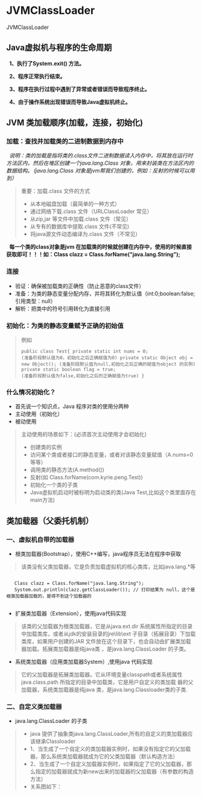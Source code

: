 # JVMClassLoader
JVMClassLoader

## Java虚拟机与程序的生命周期
   **1、执行了System.exit() 方法。**

   **2、程序正常执行结束。**

   **3、程序在执行过程中遇到了异常或者错误而导致程序终止。**

   **4、由于操作系统出现错误而导致Java虚拟机终止。**

## JVM 类加载顺序(加载，连接，初始化)
 ### 加载：查找并加载类的二进制数据到内存中
   *说明：类的加载是指将类的.class文件二进制数据读入内存中，将其放在运行时方法区内，然后在堆区创建一个java.lang.Class 对象，用来封装类在方法区内的数据结构。（java.lang.Class 对象是jvm帮我们创建的，例如：反射的时候可以用到）*
   > 重要：加载.class 文件的方式
   > * 从本地磁盘加载（最简单的一种方式）
   > * 通过网络下载.class 文件（URLClassLoader 常见）
   > * 从zip,jar 等文件中加载.class 文件（常见）
   > * 从专有的数据库中提取.class 文件(不常见)
   > * 将java源文件动态编译为.class 文件（不常见）
     
   **每一个类的class对象是jvm 在加载类的时候就创建在内存中，使用的时候直接获取即可！！！如：Class clazz = Class.forName("java.lang.String");**
  ### 连接
   * 验证：确保被加载类的正确性（防止恶意的class文件）
   * 准备：为类的静态变量分配内存，并将其转化为默认值（int:0;boolean:false;引用类型：null）
   * 解析：把类中的符号引用转化为直接引用
   
  ### 初始化：为类的静态变量赋予正确的初始值
   > 例如
   <pre><code>public class Test{
       private static int nums = 0;  (准备阶段默认值为0，初始化之后正确赋值为0)
       private static Object obj = new Object(); (准备阶段默认值为null,初始化之后正确的赋值为object 的实例)
       private static boolean flag = true; (准备阶段默认值为false,初始化之后的正确赋值为true)
    }
   </code></pre>
  ### 什么情况初始化？
   * 首先说一个知识点，Java 程序对类的使用分两种
   * 主动使用（初始化）
   * 被动使用
   > 主动使用的场景如下：(必须首次主动使用才会初始化)
   > * 创建类的实例
   > * 访问某个类或者接口的静态变量，或者对该静态变量赋值（A.nums=0 等等）
   > * 调用类的静态方法(A.method())
   > * 反射(如 Class.forName(com.kyrie.peng.Test))
   > * 初始化一个类的子类
   > * Java虚拟机启动时被标明为启动类的类(Java Test,比如这个类里面存在main方法)
   
## 类加载器（父委托机制）
 ### 一、虚拟机自带的加载器
   * 根类加载器(Bootstrap），使用C++编写，java程序员无法在程序中获取
   > 该类没有父类加载器，它是负责加载虚拟机的核心类库，比如java.lang.*等
   <pre><code>
   Class clazz = Class.forName("java.lang.String");
   System.out.println(clazz.getClassLoader()); // 打印结果为 null，这个是根类加载器加载的，是得不到这个加载器的
   </code></pre>
   * 扩展类加载器（Extension），使用java代码实现
   > 该类的父加载器为根类加载器，它是从java.ext.dir 系统属性所指定的目录中加载类库，或者从jdk的安装目录的jre\lib\ext
   子目录（拓展目录）下加载类库，如果用户创建的JAR 文件放在这个目录下，也会自动由扩展类加载器加载。拓展类加载器是纯java类
   ，是java.lang.ClassLoader 的子类。
   * 系统类加载器（应用类加载器System）,使用java 代码实现
   > 它的父加载器是拓展类加载器。它从环境变量classpath或者系统属性java.class.path 所指定的目录中加载类，它是用户自定义的类加载
   器的父加载器，系统类加载器是纯java 类，是java.lang.Classloader类的子类.
 ### 二、自定义类加载器
   * java.lang.ClassLoader 的子类
   > * java 提供了抽象类java.lang.ClassLoader,所有的自定义的类加载器应该继承Classloader
   > * 1、当生成了一个自定义的类加载器实例时，如果没有指定它的父加载器，那么系统类加载器就成为它的父类加载器（默认构造方法）
   > * 2、当生成了一个自定义加载器实例时，如果指定了它的父加载器，那么指定的加载器就成为新new出来的加载器的父加载器（有参数的构造方法）
   > * 关系图如下：
 
   
